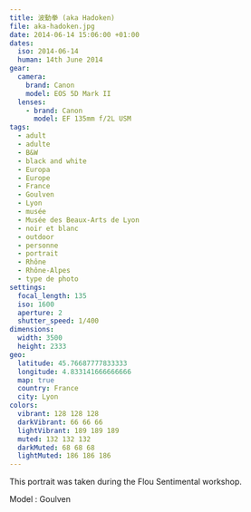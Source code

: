 ```yaml
---
title: 波動拳 (aka Hadoken)
file: aka-hadoken.jpg
date: 2014-06-14 15:06:00 +01:00
dates:
  iso: 2014-06-14
  human: 14th June 2014
gear:
  camera:
    brand: Canon
    model: EOS 5D Mark II
  lenses:
    - brand: Canon
      model: EF 135mm f/2L USM
tags:
  - adult
  - adulte
  - B&W
  - black and white
  - Europa
  - Europe
  - France
  - Goulven
  - Lyon
  - musée
  - Musée des Beaux-Arts de Lyon
  - noir et blanc
  - outdoor
  - personne
  - portrait
  - Rhône
  - Rhône-Alpes
  - type de photo
settings:
  focal_length: 135
  iso: 1600
  aperture: 2
  shutter_speed: 1/400
dimensions:
  width: 3500
  height: 2333
geo:
  latitude: 45.76687777833333
  longitude: 4.833141666666666
  map: true
  country: France
  city: Lyon
colors:
  vibrant: 128 128 128
  darkVibrant: 66 66 66
  lightVibrant: 189 189 189
  muted: 132 132 132
  darkMuted: 68 68 68
  lightMuted: 186 186 186
---
```


This portrait was taken during the Flou Sentimental workshop.

Model : Goulven
